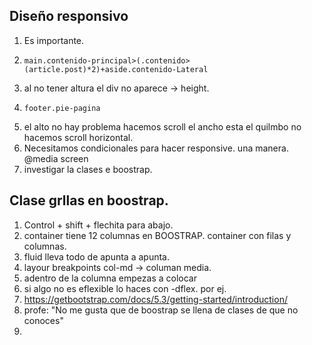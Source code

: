 ## Diseño responsivo
1. Es importante. 
1.     main.contenido-principal>(.contenido>(article.post)*2)+aside.contenido-Lateral
1.  al no tener altura el div no aparece -> height.
1.     footer.pie-pagina
1. el alto no hay problema hacemos scroll el ancho esta el quilmbo no hacemos scroll horizontal. 
1. Necesitamos condicionales para hacer responsive. una manera.  @media screen
1. investigar la clases e boostrap. 

## Clase grllas en boostrap.

1. Control + shift + flechita para abajo.
1. container tiene 12 columnas en BOOSTRAP. container con filas y columnas. 
1. fluid lleva todo de apunta a apunta. 
1. layour breakpoints col-md -> columan media. 
1. adentro de la columna empezas a colocar 
1. si algo no es eflexible lo haces con -dflex. por ej. 
1. https://getbootstrap.com/docs/5.3/getting-started/introduction/ 
1. profe: "No me gusta que de boostrap se llena de clases de que no conoces" 
1. 